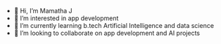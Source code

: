 - 👋 Hi, I’m Mamatha J 
- 👀 I’m interested in app development
- 🌱 I’m currently learning b.tech Artificial Intelligence and data science
- 💞️ I’m looking to collaborate on app development and AI projects

<!---
Mama-gama/Mama-gama is a ✨ special ✨ repository because its `README.md` (this file) appears on your GitHub profile.
You can click the Preview link to take a look at your changes.
--->
